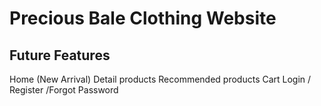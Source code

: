 # Precious Bale Clothing Website

## Future Features
Home (New Arrival)
Detail products
Recommended products
Cart
Login / Register /Forgot Password
